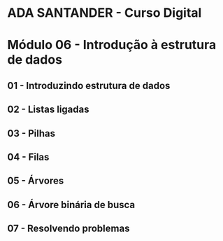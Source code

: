 # ADA SANTANDER - Curso Digital
# Módulo 06 - Introdução à estrutura de dados

## 01 - Introduzindo estrutura de dados


## 02 - Listas ligadas


## 03 - Pilhas


## 04 - Filas


## 05 - Árvores


## 06 - Árvore binária de busca


## 07 - Resolvendo problemas
